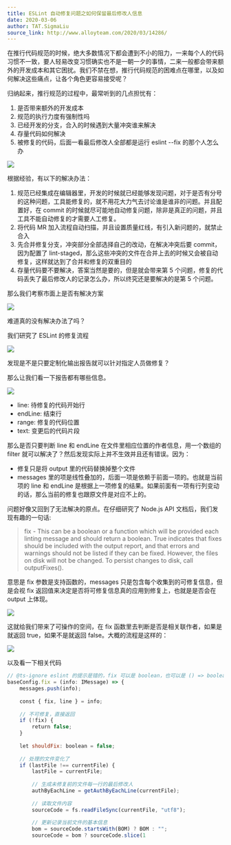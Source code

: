 ```yaml
---
title: ESLint 自动修复问题之如何保留最后修改人信息
date: 2020-03-06
author: TAT.SigmaLiu
source_link: http://www.alloyteam.com/2020/03/14286/
---
```


<!-- {% raw %} - for jekyll -->

在推行代码规范的时候，绝大多数情况下都会遭到不小的阻力，一来每个人的代码习惯不一致，要人轻易改变习惯确实也不是一朝一夕的事情，二来一般都会带来额外的开发成本和其它困扰。我们不禁在想，推行代码规范的困难点在哪里，以及如何解决这些痛点，让各个角色更容易接受呢？

归纳起来，推行规范的过程中，最常听到的几点担忧有：

1.  是否带来额外的开发成本
2.  规范的执行力度有强制性吗
3.  已经开发的分支，合入的时候遇到大量冲突谁来解决
4.  存量代码如何解决
5.  被修复的代码，后面一看最后修改人全部都是运行 eslint --fix 的那个人怎么办

![](http://www.alloyteam.com/wp-content/uploads/2020/03/sigma-1.jpeg)  

根据经验，有以下的解决办法：

1.  规范已经集成在编辑器里，开发的时候就已经能够发现问题，对于是否有分号的这种问题，工具能修复的，就不用花大力气去讨论谁是谁非的问题。并且配置好，在 commit 的时候就尽可能地自动修复问题，除非是真正的问题，并且工具不能自动修复的才需要人工修复。
2.  将代码 MR 加入流程自动扫描，并且设置质量红线，有引入新问题的，就禁止合入
3.  先合并修复分支，冲突部分全部选择自己的改动，在解决冲突后要 commit，因为配置了 lint-staged，那么这些冲突的文件在合并上去的时候又会被自动修复，这样就达到了合并和修复的双重目的
4.  存量代码要不要解决，答案当然是要的，但是就会带来第 5 个问题，修复的代码丢失了最后修改人的记录怎么办，所以终究还是要解决的是第 5 个问题。

那么我们考察市面上是否有解决方案

![](http://www.alloyteam.com/wp-content/uploads/2020/03/解决方案.jpeg)

难道真的没有解决办法了吗？

我们研究了 ESLint 的修复流程

![](http://www.alloyteam.com/wp-content/uploads/2020/03/sigma-2.jpeg)

发现是不是只要定制化输出报告就可以针对指定人员做修复？

那么让我们看一下报告都有哪些信息。

![](http://www.alloyteam.com/wp-content/uploads/2020/03/报告.jpeg)

-   line: 待修复的代码开始行
-   endLine: 结束行
-   range: 修复的代码位置
-   text: 变更后的代码片段

那么是否只要判断 line 和 endLine 在文件里相应位置的作者信息，用一个数组的 filter 就可以解决了？然后发现实际上并不生效并且还有错误。因为：

-   修复只是将 output 里的代码替换掉整个文件
-   messages 里的项是线性叠加的，后面一项是依赖于前面一项的。也就是当前项的 line 和 endLine 是根据上一项修复的结果。如果前面有一项有行列变动的话，那么当前的修复也跟原文件是对应不上的。

问题好像又回到了无法解决的原点。在仔细研究了 Node.js API 文档后，我们发现有趣的一句话:

> fix - This can be a boolean or a function which will be provided each linting message and should return a boolean. True indicates that fixes should be included with the output report, and that errors and warnings should not be listed if they can be fixed. However, the files on disk will not be changed. To persist changes to disk, call outputFixes().

意思是 fix 参数是支持函数的，messages 只是包含每个收集到的可修复信息，但是会视 fix 返回值来决定是否将可修复信息真的应用到修复上，也就是是否会在 output 上体现。

![](http://www.alloyteam.com/wp-content/uploads/2020/03/message.jpeg)

这就给我们带来了可操作的空间，在 fix 函数里去判断是否是相关联作者，如果是就返回 true，如果不是就返回 false。大概的流程是这样的：

![](http://www.alloyteam.com/wp-content/uploads/2020/03/fix-函数.jpeg)

以及看一下相关代码

```javascript
// @ts-ignore eslint 的提示是错的，fix 可以是 boolean，也可以是 () => boolean
baseConfig.fix = (info: IMessage) => {
    messages.push(info);
 
    const { fix, line } = info;
 
    // 不可修复，直接返回
    if (!fix) {
        return false;
    }
 
    let shouldFix: boolean = false;
 
    // 处理的文件变化了
    if (lastFile !== currentFile) {
        lastFile = currentFile;
 
        // 生成未修复前的文件每一行的最后修改人
        authByEachLine = getAuthByEachLine(currentFile);
 
        // 读取文件内容
        sourceCode = fs.readFileSync(currentFile, "utf8");
 
        // 更新记录当前文件的基本信息
        bom = sourceCode.startsWith(BOM) ? BOM : "";
        sourceCode = bom ? sourceCode.slice(1
```


<!-- {% endraw %} - for jekyll -->
